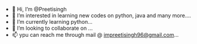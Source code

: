 - 👋 Hi, I’m @Preetisingh
- 👀 I’m interested in learning new codes on python, java and many more....
- 🌱 I’m currently learning python...
- 💞️ I’m looking to collaborate on ...
- 📫 ypu can reach me through mail @ impreetisingh96@gmail.com...

<!---
Preeti-github29/Preeti-github29 is a ✨ special ✨ repository because its `README.md` (this file) appears on your GitHub profile.
You can click the Preview link to take a look at your changes.
--->
